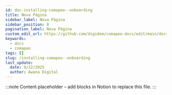 ```yaml
---
id: doc-installing-comapeo--onboarding
title: Nova Página
sidebar_label: Nova Página
sidebar_position: 8
pagination_label: Nova Página
custom_edit_url: https://github.com/digidem/comapeo-docs/edit/main/docs/getting-started-essentials/installing-comapeo--onboarding.md
keywords:
  - docs
  - comapeo
tags: []
slug: /installing-comapeo--onboarding
last_update:
  date: 9/22/2025
  author: Awana Digital
---
```


<!-- Placeholder content generated automatically because the Notion page is missing a Website Block. -->

:::note
Content placeholder – add blocks in Notion to replace this file.
:::
